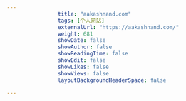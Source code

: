 ```yaml
---
                title: "aakashnand.com"
                tags: [个人网站]
                externalUrl: "https://aakashnand.com/"
                weight: 681
                showDate: false
                showAuthor: false
                showReadingTime: false
                showEdit: false
                showLikes: false
                showViews: false
                layoutBackgroundHeaderSpace: false
                
---
```


